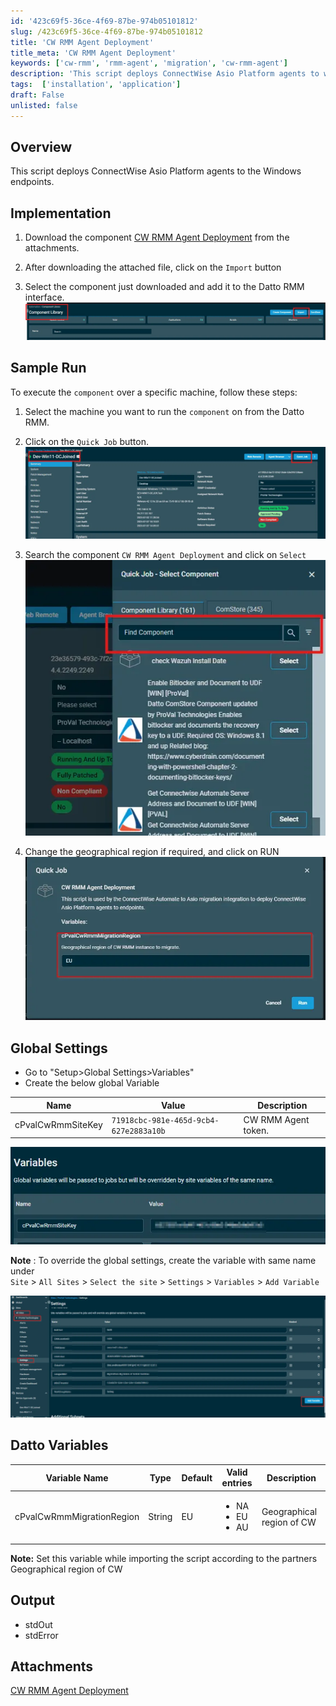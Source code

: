 ```yaml
---
id: '423c69f5-36ce-4f69-87be-974b05101812'
slug: /423c69f5-36ce-4f69-87be-974b05101812
title: 'CW RMM Agent Deployment'
title_meta: 'CW RMM Agent Deployment'
keywords: ['cw-rmm', 'rmm-agent', 'migration', 'cw-rmm-agent']
description: 'This script deploys ConnectWise Asio Platform agents to windows endpoints'
tags:  ['installation', 'application']
draft: False
unlisted: false
---
```


## Overview
This script deploys ConnectWise Asio Platform agents to the Windows endpoints.

## Implementation  

1. Download the component [CW RMM Agent Deployment](../../../static/attachments/cw-rmm-agent-deployment.cpt) from the attachments.

2. After downloading the attached file, click on the `Import` button

3. Select the component just downloaded and add it to the Datto RMM interface.  
![Image 1](../../../static/img/docs/cad55427-9b06-47c0-b675-6b2fb974c1c4/template1.webp)  

## Sample Run

To execute the `component` over a specific machine, follow these steps:  

1. Select the machine you want to run the `component` on from the Datto RMM.  

2. Click on the `Quick Job` button.  
![Image 2](../../../static/img/docs/cad55427-9b06-47c0-b675-6b2fb974c1c4/template2.webp)  

3. Search the component `CW RMM Agent Deployment` and click on `Select`
 ![Image 3](../../../static/img/docs/cad55427-9b06-47c0-b675-6b2fb974c1c4/template3.webp)

4. Change the geographical region if required, and click on RUN
 ![Imag 4](../../../static/img/docs/423c69f5-36ce-4f69-87be-974b05101812/image3.webp)

## Global Settings

- Go to "Setup>Global Settings>Variables"  
- Create the below global Variable

| Name | Value | Description |
| ---- | ------- | ----------- |
| cPvalCwRmmSiteKey | `71918cbc-981e-465d-9cb4-627e2883a10b` | CW RMM Agent token. |

 ![Globalsettings](../../../static/img/docs/423c69f5-36ce-4f69-87be-974b05101812/image1.webp)

**Note** : To override the global settings, create the variable with same name under  
`Site` > `All Sites` > `Select the site` > `Settings`  > `Variables` > `Add Variable`

 ![Globalsettings](../../../static/img/docs/423c69f5-36ce-4f69-87be-974b05101812/image2.webp)

## Datto Variables

| Variable Name              | Type   | Default | Valid entries                                   | Description                                      |
|----------------------------|--------|---------|-------------------------------------------------|--------------------------------------------------|
| cPvalCwRmmMigrationRegion  | String | EU      | <ul><li>NA</li><li>EU</li><li>AU</li></ul>      | Geographical region of CW

**Note:** Set this variable while importing the script according to the partners Geographical region of CW

## Output
- stdOut  
- stdError  

## Attachments

[CW RMM Agent Deployment](../../../static/attachments/cw-rmm-agent-deployment.cpt)